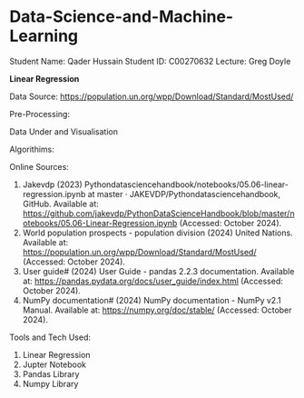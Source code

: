 # Data-Science-and-Machine-Learning

Student Name: Qader Hussain
Student ID: C00270632
Lecture: Greg Doyle

**Linear Regression**

Data Source: https://population.un.org/wpp/Download/Standard/MostUsed/ 

Pre-Processing:

Data Under and Visualisation 

Algorithims:

Online Sources:
1. Jakevdp (2023) Pythondatasciencehandbook/notebooks/05.06-linear-regression.ipynb at master · JAKEVDP/Pythondatasciencehandbook, GitHub. Available at: https://github.com/jakevdp/PythonDataScienceHandbook/blob/master/notebooks/05.06-Linear-Regression.ipynb (Accessed: October 2024). 
2. World population prospects - population division (2024) United Nations. Available at: https://population.un.org/wpp/Download/Standard/MostUsed/ (Accessed: October 2024). 
3. User guide# (2024) User Guide - pandas 2.2.3 documentation. Available at: https://pandas.pydata.org/docs/user_guide/index.html (Accessed: October 2024). 
4. NumPy documentation# (2024) NumPy documentation - NumPy v2.1 Manual. Available at: https://numpy.org/doc/stable/ (Accessed: October 2024). 

Tools and Tech Used: 
1. Linear Regression
2. Jupter Notebook
3. Pandas Library
4. Numpy Library
 
